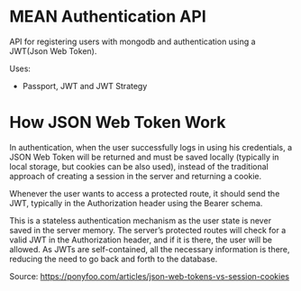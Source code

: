 # MEAN Authentication API 

API for registering users with mongodb and authentication using a JWT(Json Web Token).

  Uses:
  - Passport, JWT and JWT Strategy
  
# How JSON Web Token Work
  
  In authentication, when the user successfully logs in using his credentials, a JSON Web Token will be returned
  and must be saved locally (typically in local storage, but cookies can be also used), instead of the traditional 
  approach of creating a session in the server and returning a cookie.

  Whenever the user wants to access a protected route, it should send the JWT, typically in the Authorization header
  using the Bearer schema. 
  
  This is a stateless authentication mechanism as the user state is never saved in the server memory. The server’s 
  protected routes will check for a valid JWT in the Authorization header, and if it is there, the user will be allowed.
  As JWTs are self-contained, all the necessary information is there, reducing the need to go back and forth to the database.

  Source: https://ponyfoo.com/articles/json-web-tokens-vs-session-cookies
